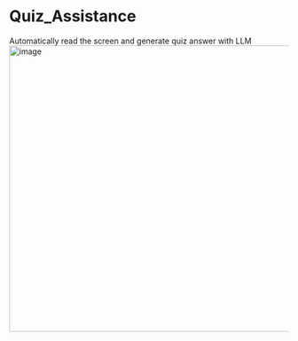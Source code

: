 # Quiz_Assistance
Automatically read the screen and generate quiz answer with LLM
<img width="795" height="517" alt="image" src="https://github.com/user-attachments/assets/da9b0e14-09f5-47e7-af47-14b75557767c" />

